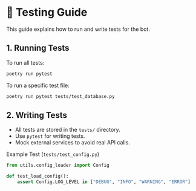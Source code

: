 # 🧪 Testing Guide

This guide explains how to run and write tests for the bot.

## 1. Running Tests

To run all tests:

```bash
poetry run pytest
```

To run a specific test file:

```bash
poetry run pytest tests/test_database.py
```

## 2. Writing Tests

- All tests are stored in the ```tests/``` directory.
- Use ```pytest``` for writing tests.
- Mock external services to avoid real API calls.

Example Test (```tests/test_config.py```)

```python
from utils.config_loader import Config

def test_load_config():
    assert Config.LOG_LEVEL in ["DEBUG", "INFO", "WARNING", "ERROR"]
```